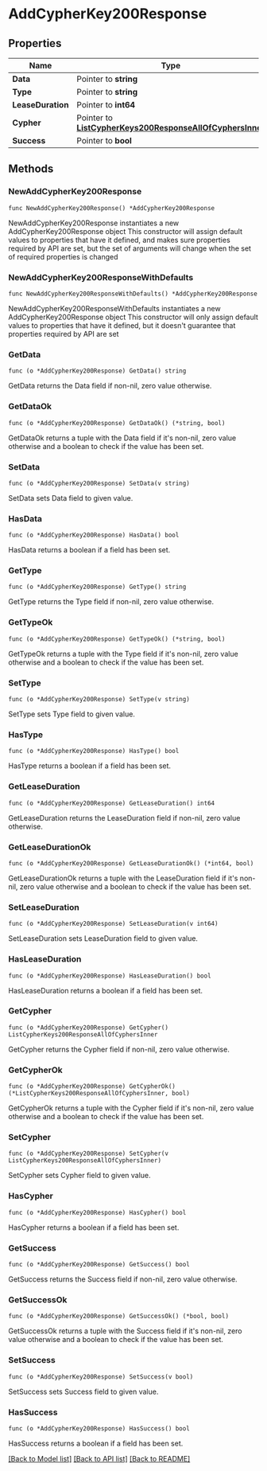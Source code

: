 # AddCypherKey200Response

## Properties

Name | Type | Description | Notes
------------ | ------------- | ------------- | -------------
**Data** | Pointer to **string** |  | [optional] 
**Type** | Pointer to **string** |  | [optional] 
**LeaseDuration** | Pointer to **int64** |  | [optional] 
**Cypher** | Pointer to [**ListCypherKeys200ResponseAllOfCyphersInner**](ListCypherKeys200ResponseAllOfCyphersInner.md) |  | [optional] 
**Success** | Pointer to **bool** |  | [optional] 

## Methods

### NewAddCypherKey200Response

`func NewAddCypherKey200Response() *AddCypherKey200Response`

NewAddCypherKey200Response instantiates a new AddCypherKey200Response object
This constructor will assign default values to properties that have it defined,
and makes sure properties required by API are set, but the set of arguments
will change when the set of required properties is changed

### NewAddCypherKey200ResponseWithDefaults

`func NewAddCypherKey200ResponseWithDefaults() *AddCypherKey200Response`

NewAddCypherKey200ResponseWithDefaults instantiates a new AddCypherKey200Response object
This constructor will only assign default values to properties that have it defined,
but it doesn't guarantee that properties required by API are set

### GetData

`func (o *AddCypherKey200Response) GetData() string`

GetData returns the Data field if non-nil, zero value otherwise.

### GetDataOk

`func (o *AddCypherKey200Response) GetDataOk() (*string, bool)`

GetDataOk returns a tuple with the Data field if it's non-nil, zero value otherwise
and a boolean to check if the value has been set.

### SetData

`func (o *AddCypherKey200Response) SetData(v string)`

SetData sets Data field to given value.

### HasData

`func (o *AddCypherKey200Response) HasData() bool`

HasData returns a boolean if a field has been set.

### GetType

`func (o *AddCypherKey200Response) GetType() string`

GetType returns the Type field if non-nil, zero value otherwise.

### GetTypeOk

`func (o *AddCypherKey200Response) GetTypeOk() (*string, bool)`

GetTypeOk returns a tuple with the Type field if it's non-nil, zero value otherwise
and a boolean to check if the value has been set.

### SetType

`func (o *AddCypherKey200Response) SetType(v string)`

SetType sets Type field to given value.

### HasType

`func (o *AddCypherKey200Response) HasType() bool`

HasType returns a boolean if a field has been set.

### GetLeaseDuration

`func (o *AddCypherKey200Response) GetLeaseDuration() int64`

GetLeaseDuration returns the LeaseDuration field if non-nil, zero value otherwise.

### GetLeaseDurationOk

`func (o *AddCypherKey200Response) GetLeaseDurationOk() (*int64, bool)`

GetLeaseDurationOk returns a tuple with the LeaseDuration field if it's non-nil, zero value otherwise
and a boolean to check if the value has been set.

### SetLeaseDuration

`func (o *AddCypherKey200Response) SetLeaseDuration(v int64)`

SetLeaseDuration sets LeaseDuration field to given value.

### HasLeaseDuration

`func (o *AddCypherKey200Response) HasLeaseDuration() bool`

HasLeaseDuration returns a boolean if a field has been set.

### GetCypher

`func (o *AddCypherKey200Response) GetCypher() ListCypherKeys200ResponseAllOfCyphersInner`

GetCypher returns the Cypher field if non-nil, zero value otherwise.

### GetCypherOk

`func (o *AddCypherKey200Response) GetCypherOk() (*ListCypherKeys200ResponseAllOfCyphersInner, bool)`

GetCypherOk returns a tuple with the Cypher field if it's non-nil, zero value otherwise
and a boolean to check if the value has been set.

### SetCypher

`func (o *AddCypherKey200Response) SetCypher(v ListCypherKeys200ResponseAllOfCyphersInner)`

SetCypher sets Cypher field to given value.

### HasCypher

`func (o *AddCypherKey200Response) HasCypher() bool`

HasCypher returns a boolean if a field has been set.

### GetSuccess

`func (o *AddCypherKey200Response) GetSuccess() bool`

GetSuccess returns the Success field if non-nil, zero value otherwise.

### GetSuccessOk

`func (o *AddCypherKey200Response) GetSuccessOk() (*bool, bool)`

GetSuccessOk returns a tuple with the Success field if it's non-nil, zero value otherwise
and a boolean to check if the value has been set.

### SetSuccess

`func (o *AddCypherKey200Response) SetSuccess(v bool)`

SetSuccess sets Success field to given value.

### HasSuccess

`func (o *AddCypherKey200Response) HasSuccess() bool`

HasSuccess returns a boolean if a field has been set.


[[Back to Model list]](../README.md#documentation-for-models) [[Back to API list]](../README.md#documentation-for-api-endpoints) [[Back to README]](../README.md)


